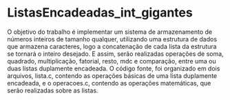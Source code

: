 # ListasEncadeadas_int_gigantes
   O objetivo do trabalho é implementar um sistema de armazenamento de
números inteiros de tamanho qualquer, utilizando uma estrutura de dados que
armazena caracteres, logo a concatenação de cada lista da estrutura se tornará
o inteiro desejado.
E assim, serão realizadas operações de soma, quadrado, multiplicação, fatorial,
resto, mdc e comparação, entre uma ou duas listas duplamente encadeada. O código
fonte, foi organizado em dois arquivos, lista.c, contendo as operações básicas de uma
lista duplamente encadeada, e o operacoes.c, contendo as operações matemáticas,
que serão realizadas sobre as listas.
